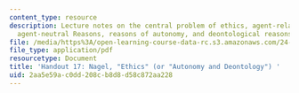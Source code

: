 ```yaml
---
content_type: resource
description: Lecture notes on the central problem of ethics, agent-relative versus
  agent-neutral Reasons, reasons of autonomy, and deontological reasons.
file: /media/https%3A/open-learning-course-data-rc.s3.amazonaws.com/24-231-ethics-fall-2009/2aa5e59ac0dd208cb8d8d58c872aa228_MIT24_231F09_lec18.pdf
file_type: application/pdf
resourcetype: Document
title: 'Handout 17: Nagel, "Ethics" (or "Autonomy and Deontology") '
uid: 2aa5e59a-c0dd-208c-b8d8-d58c872aa228
---
```

